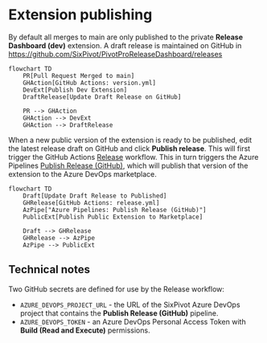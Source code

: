 # Extension publishing

By default all merges to main are only published to the private **Release Dashboard (dev)** extension. A draft release is maintained on GitHub in <https://github.com/SixPivot/PivotProReleaseDashboard/releases>

```mermaid
flowchart TD
    PR[Pull Request Merged to main]
    GHAction[GitHub Actions: version.yml]
    DevExt[Publish Dev Extension]
    DraftRelease[Update Draft Release on GitHub]

    PR --> GHAction
    GHAction --> DevExt
    GHAction --> DraftRelease
```

When a new public version of the extension is ready to be published, edit the latest release draft on GitHub and click **Publish release**. This will first trigger the GitHub Actions [Release](.github/workflows/release.yml) workflow. This in turn triggers the Azure Pipelines [Publish Release (GitHub)](pipelines/release.yml), which will publish that version of the extension to the Azure DevOps marketplace.

```mermaid
flowchart TD
    Draft[Update Draft Release to Published]
    GHRelease[GitHub Actions: release.yml]
    AzPipe["Azure Pipelines: Publish Release (GitHub)"]
    PublicExt[Publish Public Extension to Marketplace]

    Draft --> GHRelease
    GHRelease --> AzPipe
    AzPipe --> PublicExt
```

## Technical notes

Two GitHub secrets are defined for use by the Release workflow:

- `AZURE_DEVOPS_PROJECT_URL` - the URL of the SixPivot Azure DevOps project that contains the **Publish Release (GitHub)** pipeline.
- `AZURE_DEVOPS_TOKEN` - an Azure DevOps Personal Access Token with **Build (Read and Execute)** permissions.
